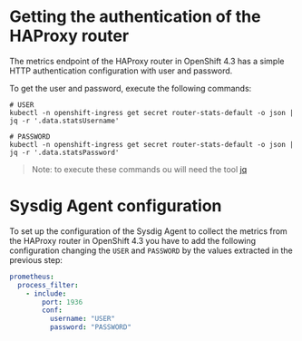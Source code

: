 # Getting the authentication of the HAProxy router
The metrics endpoint of the HAProxy router in OpenShift 4.3 has a simple HTTP authentication configuration with user and password.

To get the user and password, execute the following commands: 
```
# USER
kubectl -n openshift-ingress get secret router-stats-default -o json | jq -r '.data.statsUsername'

# PASSWORD
kubectl -n openshift-ingress get secret router-stats-default -o json | jq -r '.data.statsPassword'
```

>Note: to execute these commands ou will need the tool [jq](https://stedolan.github.io/jq/)

# Sysdig Agent configuration
To set up the configuration of the Sysdig Agent to collect the metrics from the HAProxy router in OpenShift 4.3 you have to add the following configuration changing the `USER` and `PASSWORD` by the values extracted in the previous step:
```yaml
prometheus:
  process_filter: 
    - include: 
        port: 1936
        conf: 
          username: "USER"
          password: "PASSWORD"
```
